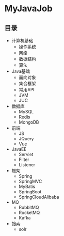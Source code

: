 # MyJavaJob

## 目录

- 计算机基础
    - 操作系统
    - 网络
    - 数据结构
    - 算法
- Java基础
    - 面向对象
    - 集合框架
    - 常用API
    - JVM
    - JUC
- 数据库
    - MySQL
    - Redis
    - MongoDB
- 前端
    - JS
    - JQuery
    - Vue
- JavaEE
    - Servlet
    - Filter
    - Listener
- 框架
    - Spring
    - SpringMVC
    - MyBatis
    - SpringBoot
    - SpringCloudAlibaba
- MQ
    - RubbitMQ
    - RocketMQ
    - Kafka
- 搜索
    - solr